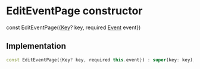 


# EditEventPage constructor






const
EditEventPage(\{[Key](https://api.flutter.dev/flutter/foundation/Key-class.html)? key, required [Event](../../models_events_event_model/Event-class.md) event})





## Implementation

```dart
const EditEventPage({Key? key, required this.event}) : super(key: key);
```







